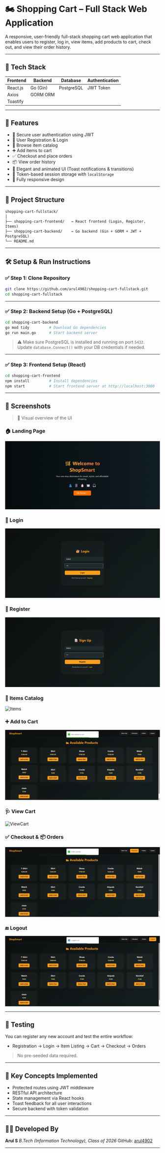 # 🏍️ Shopping Cart – Full Stack Web Application

A responsive, user-friendly full-stack shopping cart web application that enables users to register, log in, view items, add products to cart, check out, and view their order history.

---

## 🔧 Tech Stack

| Frontend | Backend  | Database   | Authentication |
| -------- | -------- | ---------- | -------------- |
| React.js | Go (Gin) | PostgreSQL | JWT Token      |
| Axios    | GORM ORM |            |                |
| Toastify |          |            |                |

---

## 🚀 Features

* 🔐 Secure user authentication using JWT
* 📝 User Registration & Login
* 💼 Browse item catalog
* ➕ Add items to cart
* ✅ Checkout and place orders
* 📦 View order history
* 🌈 Elegant and animated UI (Toast notifications & transitions)
* 💾 Token-based session storage with `localStorage`
* 📱 Fully responsive design

---

## 📁 Project Structure

```
shopping-cart-fullstack/
│
├── shopping-cart-frontend/   → React frontend (Login, Register, Items)
├── shopping-cart-backend/    → Go backend (Gin + GORM + JWT + PostgreSQL)
└── README.md
```

---

## 🛠️ Setup & Run Instructions

### ✅ Step 1: Clone Repository

```bash
git clone https://github.com/arul4902/shopping-cart-fullstack.git
cd shopping-cart-fullstack
```

---

### ✅ Step 2: Backend Setup (Go + PostgreSQL)

```bash
cd shopping-cart-backend
go mod tidy         # Download Go dependencies
go run main.go      # Start backend server
```

> ⚠️ Make sure PostgreSQL is installed and running on port `5432`.
> Update `database.Connect()` with your DB credentials if needed.

---

### ✅ Step 3: Frontend Setup (React)

```bash
cd shopping-cart-frontend
npm install         # Install dependencies
npm start           # Start frontend server at http://localhost:3000
```

---

## 📸 Screenshots

> 🔎 Visual overview of the UI

### 🏠 Landing Page

![Landing](landing_page.jpg)

### 🔐 Login

![Login](login.jpg)

### 📝 Register

![Register](register.jpg)

### 💼 Items Catalog

![Items](items.jpg)

### ➕ Add to Cart

![AddToCart](addToCart.jpg)

### 🩺 View Cart

![ViewCart](view_cart.jpg)

### ✅ Checkout & 📦 Orders

![Orders](orders.jpg)

### 🔚 Logout

![Logout](logout.jpg)

---

## 🧪 Testing

You can register any new account and test the entire workflow:

* Registration → Login → Item Listing → Cart → Checkout → Orders

> No pre-seeded data required.

---

## 🧫 Key Concepts Implemented

* Protected routes using JWT middleware
* RESTful API architecture
* State management via React hooks
* Toast feedback for all user interactions
* Secure backend with token validation

---

## 👨‍💼 Developed By

**Arul S**
*B.Tech (Information Technology), Class of 2026*
GitHub: [arul4902](https://github.com/arul4902)

---
